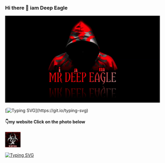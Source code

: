 ### Hi there 👋 iam Deep Eagle

<img src="DJ.jpg">

[![Typing SVG](https://readme-typing-svg.demolab.com?font=Fira+Code&size=30&pause=1000&color=F70000&multiline=true&repeat=false&width=520&height=280&lines=%E2%98%A3%EF%B8%8FI+AM+DEEP+EAGLE+You+Tuber.;%E2%9A%A1My+skills+is+Web+Designing.;%F0%9F%98%8AMy+Age+is+17.;%F0%9F%8C%90My+Best+Friend+is+internte.;%F0%9F%8E%A7My+Hobby+is+DJ.;%F0%9F%99%85My+Relationships+is+Singal.;%E2%9D%A4%EF%B8%8FThank+you.)](https://git.io/typing-svg)

<p><h4>👇my website Click on the photo below</h4></p>

<p><a href="https://deep-eagle.github.io/Deep-Eagle1/" target="_blank" class="external" rel="nofollow"><font color="maroon"><img src="hi.jpg" width="50" height="50"></font></font></a> </p>

<a href="https://git.io/typing-svg"><img src="https://readme-typing-svg.demolab.com?font=Sinhala&size=25&pause=1000&color=000000&multiline=true&repeat=false&width=700&height=288&lines=-+%F0%9F%8C%B1+I'm+learning+everything...;-+%F0%9F%91%AF+I+hope+to+cooperate+with+my+friends+...;-+%F0%9F%A4%94+I'm+looking+for+help+from+friends+...;-+%F0%9F%93%AB+Contact+me+via+WhatsApp%3A+..." alt="Typing SVG" /></a>
